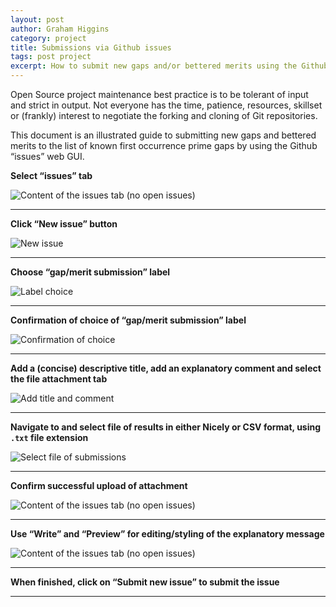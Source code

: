 ```yaml
---
layout: post
author: Graham Higgins
category: project
title: Submissions via Github issues
tags: post project
excerpt: How to submit new gaps and/or bettered merits using the Github “issues” web GUI
---
```


Open Source project maintenance best practice is to be tolerant of input and strict in output. Not everyone has the time, patience, resources, skillset or (frankly) interest to negotiate the forking and cloning of Git repositories.

This document is an illustrated guide to submitting new gaps and bettered merits to the list of known first occurrence prime gaps by using the Github “issues” web GUI.

**Select “issues” tab**

![Content of the issues tab (no open issues)](/img/news/2019-12-08-how-to-submit-via-a-github-issue-00.png)

---

**Click “New issue” button**

![New issue](/img/news/2019-12-08-how-to-submit-via-a-github-issue-01.png)

---

**Choose “gap/merit submission” label**

![Label choice](/img/news/2019-12-08-how-to-submit-via-a-github-issue-02.png)

---

**Confirmation of choice of “gap/merit submission” label**


![Confirmation of choice](/img/news/2019-12-08-how-to-submit-via-a-github-issue-03.png)

---

**Add a (concise) descriptive title, add an explanatory comment and select the file attachment tab** 

![Add title and comment](/img/news/2019-12-08-how-to-submit-via-a-github-issue-04.png)

---

**Navigate to and select file of results in either Nicely or CSV format, using `.txt` file extension**

![Select file of submissions](/img/news/2019-12-08-how-to-submit-via-a-github-issue-05.png)

---

**Confirm successful upload of attachment**

![Content of the issues tab (no open issues)](/img/news/2019-12-08-how-to-submit-via-a-github-issue-06.png)

---

**Use “Write” and “Preview” for editing/styling of the explanatory message**

![Content of the issues tab (no open issues)](/img/news/2019-12-08-how-to-submit-via-a-github-issue-07.png)

---

**When finished, click on “Submit new issue” to submit the issue**

---